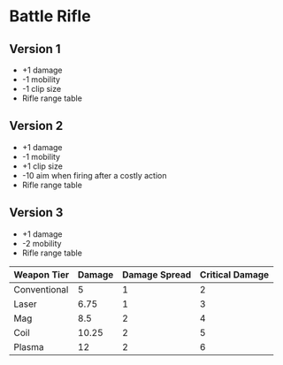 # Battle Rifle
## Version 1
* +1 damage
* -1 mobility
* -1 clip size
* Rifle range table
## Version 2
* +1 damage
* -1 mobility
* +1 clip size
* -10 aim when firing after a costly action
* Rifle range table
## Version 3
* +1 damage
* -2 mobility
* Rifle range table

| Weapon Tier   | Damage  | Damage Spread | Critical Damage |
| ------------- | ------- | ------------- | --------------- |
| Conventional  | 5       | 1             | 2               |
| Laser         | 6.75    | 1             | 3               |
| Mag           | 8.5     | 2             | 4               |
| Coil          | 10.25   | 2             | 5               |
| Plasma        | 12      | 2             | 6               |
